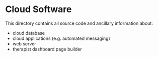 # Cloud Software

This directory contains all source code and ancillary information about:

* cloud database
* cloud applications (e.g. automated messaging)
* web server
* therapist dashboard page builder
